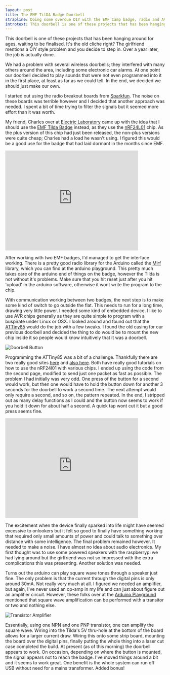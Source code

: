 ```yaml
---
layout: post
title: The EMF TilDA Badge Doorbell
strapline: Doing some overdue DIY with the EMF Camp badge, radio and AVR
introtext: This doorbell is one of these projects that has been hanging around for ages, waiting to be finalised. It's the old cliche right? The girlfriend mentions a DIY style problem and you decide to step in. Over a year later, the job is actually done.
---
```


This doorbell is one of these projects that has been hanging around for ages, waiting to be finalised. It's the old cliche right? The girlfriend mentions a DIY style problem and you decide to step in. Over a year later, the job is actually done.

We had a problem with several wireless doorbells; they interfered with many others around the area, including some electronic car alarms. At one point our doorbell decided to play sounds that were not even programmed into it in the first place, at least as far as we could tell. In the end, we decided we should just make our own.

I started out using the radio breakout boards from [Sparkfun](https://www.sparkfun.com/products/10533). The noise on these boards was terrible however and I decided that another approach was needed. I spent a bit of time trying to filter the signals but it seemed more effort than it was worth.

My friend, Charles over at [Electric Laboratory](http://www.electriclaboratory.com/) came up with the idea that I should use the [EMF Tilda Badge](http://wiki-archive.emfcamp.org/2012/articles/b/a/d/Badge.html) instead, as they use the [nRF24L01](http://www.nordicsemi.com/eng/Products/2.4GHz-RF/nRF24L01) chip. As the plus version of this chip had just been released, the non-plus versions were quite cheap; Charles had a load he wasn't using. I figured this would be a good use for the badge that had laid dormant in the months since EMF.

<iframe width="420" height="315" src="https://www.youtube.com/embed/JYVXKp-iOjE" frameborder="0" allowfullscreen></iframe>

After working with two EMF badges, I'd managed to get the interface working. There is a pretty good radio library for the Arduino called the [Mirf](http://playground.arduino.cc/InterfacingWithHardware/Nrf24L01) library, which you can find at the arduino playground. This pretty much takes care of the arduino end of things on the badge, however the Tilda is not without it's problems. Make sure that you hit reset just after you hit 'upload' in the arduino software, otherwise it wont write the program to the chip.

With communication working between two badges, the next step is to make some kind of switch to go outside the flat. This needs to run for a long time, drawing very little power. I needed some kind of embedded device. I like to use AVR chips generally as they are quite simple to program with a buspirate under Linux or OSX. I looked around and found out that the [ATTiny85](http://www.atmel.com/devices/attiny85.aspx) would do the job with a few tweaks. I found the old casing for our previous doorbell and decided the thing to do would be to mount the new chip inside it so people would know intuitively that it was a doorbell.


![Doorbell Button](http://farm8.staticflickr.com/7452/9731190896_9603b0e085.jpg)

Programming the ATTiny85 was a bit of a challenge. Thankfully there are two really good sites [here](http://gizmosnack.blogspot.co.uk/2013/04/tutorial-nrf24l01-and-avr.html) and [also here](http://www.insidegadgets.com/2012/08/22/using-the-nrf24l01-wireless-module/). Both have really good tutorials on how to use the nRF24l01 with various chips. I ended up using the code from the second page, modified to send just one packet as fast as possible. The problem I had initially was very odd. One press of the button for a second would work, but then one would have to hold the button down for another 3 seconds for the doorbell to work a second time. The next attempt would only require a second, and so on, the pattern repeated. In the end, I stripped out as many delay functions as I could and the button now seems to work if you hold it down for about half a second. A quick tap wont cut it but a good press seems fine.


<iframe width="420" height="315" src="https://www.youtube.com/embed/wz259k78GLk" frameborder="0" allowfullscreen></iframe>

The excitement when the device finally sparked into life might have seemed excessive to onlookers but it felt so good to finally have something working that required only small amounts of power and could talk to something over distance with some intelligence. The final problem remained however. It needed to make a noise. I have almost no idea about audio electronics. My first thought was to use some powered speakers with the raspberrypi we had lying around but the girlfriend was not so impressed with the extra complications this was presenting. Another solution was needed.

Turns out the arduino can play square wave tones through a speaker just fine. The only problem is that the current through the digital pins is only around 30mA. Not really very much at all. I figured we needed an amplifier, but again, I've never used an op-amp in my life and can just about figure out an amplifier circuit. However, these folks over at the [Arduino Playground](http://playground.arduino.cc/) mentioned that square wave amplification can be performed with a transitor or two and nothing else. 

![Transistor Amplifier](https://upload.wikimedia.org/wikipedia/commons/thumb/b/b4/Electronic_Amplifier_Push-pull.svg/365px-Electronic_Amplifier_Push-pull.svg.png)

Essentially, using one NPN and one PNP transistor, one can amplify the square wave. Wiring into the Tilda's 5V thru-hole at the bottom of the board allows for a larger current draw. Wiring this onto some strip board, mounting the board over the digital pins, finally putting the whole thing into a laser cut case completed the build. At present (as of this morning) the doorbell appears to work. On occasion, depending on where the button is mounted, the signal appears not to reach the badge. I've moved things around a bit and it seems to work great. One benefit is the whole system can run off USB without need for a mains transformer. Added bonus!


